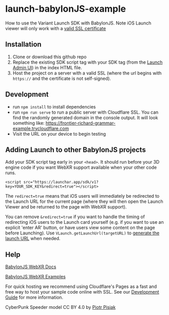 # launch-babylonJS-example

How to use the Variant Launch SDK with BabylonJS. Note iOS Launch viewer will only work with a [valid SSL certificate](https://launch.variant3d.com/docs/development-guide)

## Installation

1.  Clone or download this github repo
2.  Replace the existing SDK script tag with your SDK tag (from the [Launch Admin UI](https://launchar.app/projects)) in the index HTML file.
3.  Host the project on a server with a valid SSL (where the url begins with `https://` and the certificate is not self-signed).

## Development

- run `npm install` to install dependencies
- run `npm run serve` to run a public server with Cloudflare SSL. You can find the randomly generated domain in the console output. It will look something like: https://frontier-richard-grammar-example.trycloudflare.com
- Visit the URL on your device to begin testing

## Adding Launch to other BabylonJS projects

Add your SDK script tag early in your `<head>`. It should run before your 3D engine code if you want WebXR support available when your other code runs.

`<script src="https://launchar.app/sdk/v1?key=YOUR_SDK_KEY&redirect=true"></script>`

The `redirect=true` means that iOS users will immediately be redirected to the Launch URL for the current page (where they will then open the Launch Viewer and be returned to the page with WebXR support).

You can remove `&redirect=true` if you want to handle the timing of redirecting iOS users to the Launch card yourself (e.g. if you want to use an explicit 'enter AR' button, or have users view some content on the page before Launching). Use `VLaunch.getLaunchUrl(targetURL)` to [generate the launch URL](https://launch.variant3d.com/docs/using-the-sdk) when needed.

## Help

[BabylonJS WebXR Docs](https://doc.babylonjs.com/features/featuresDeepDive/webXR/introToWebXR)

[BabylonJS WebXR Examples](https://doc.babylonjs.com/features/featuresDeepDive/webXR/webXRDemos)

For quick hosting we recommend using Cloudflare's Pages as a fast and free way to host your sample code online with SSL. See our [Development Guide](https://launch.variant3d.com/docs/development-guide) for more information.

CyberPunk Speeder model CC BY 4.0 by [Piotr Pisiak](https://sketchfab.com/3d-models/cyberpunk-speeder-78cf4a37a1604ddeb99651d531d7a0ff)
